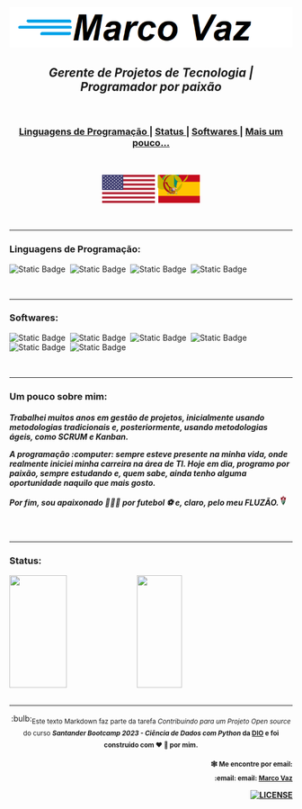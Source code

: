 ![marco](https://github.com/maavaz/git/blob/main/marcovaz.png)

<div align="center">
  <h2>
	<a>
 	 <i>Gerente de Projetos de Tecnologia <span>|</span> Programador por paixão</i>
	<a>
</h2>
<br>
</div>

<div align="center">
  <h3>
    <a href="#linguagens-de-programação">
     Linguagens de Programação
    </a>
   <span> | </span>
    <a href="#Status">
      Status
    </a>
    <span> | </span>
    <a href="#Softwares">
      Softwares
    </a>
    <span> | </span>
    <a href="#Um pouco sobre mim">
      Mais um pouco...
    </a>
  
  </h3>
</div>


<br>
<div align="center">
	
[![eua](https://github.com/maavaz/git/blob/main/us-min.svg)](https://github.com/maavaz/git/blob/main/maavaz_ing.md) [![spain](https://github.com/maavaz/git/blob/main/es-min.svg)](https://github.com/maavaz/git/blob/main/maavaz_es.md)	
</div>
<br><hr>

<div align="left">
<span><h3>Linguagens de Programação:</h3></span>  

![Static Badge](https://img.shields.io/badge/PYTHON-black?style=flat&logo=python&logoColor=white)&nbsp;
![Static Badge](https://img.shields.io/badge/GOLANG-black?style=flat&logo=goland&logoColor=white)&nbsp; 
![Static Badge](https://img.shields.io/badge/LINGUAGEM%20C-black?style=flat&logo=c&logoColor=white)&nbsp;
![Static Badge](https://img.shields.io/badge/LINGUAGEM%20C%2B%2B-black?style=flat&logo=cplusplus&logoColor=white)


</div>

<br><hr>
<div align="left">
<span><h3>Softwares:</h3></span>  
	
![Static Badge](https://img.shields.io/badge/JIRA-blue?style=flat&logo=jira&logoColor=white)&nbsp; 
![Static Badge](https://img.shields.io/badge/PROJECT-darkgreen?style=flat&logo=microsoft&logoColor=white)&nbsp;
![Static Badge](https://img.shields.io/badge/EXCEL-darkblue?style=flat&logo=microsoftexcel&logoColor=yellow)&nbsp;
![Static Badge](https://img.shields.io/badge/SQLSERVER-darkblue?style=flat&logo=microsoftsqlserver&logoColor=white)&nbsp;
![Static Badge](https://img.shields.io/badge/VSCODE-black?style=flat&logo=visualstudiocode&logoColor=white)&nbsp;
![Static Badge](https://img.shields.io/badge/ANACONDA-brown?style=flat&logo=anaconda&logoColor=white)&nbsp;


</div>
<br><hr>
<div align="left">
<span><h3>Um pouco sobre mim:</h3></span>  
	
<h5><p>Trabalhei muitos anos em gestão de projetos, inicialmente usando metodologias tradicionais e, posteriormente, usando metodologias ágeis, como <i><b>SCRUM</b></i> e <i><b>Kanban.</b></i></p> 
	<p>A programação :computer: sempre esteve presente na minha vida, onde realmente iniciei minha carreira na área de TI. Hoje em dia, programo por paixão, sempre estudando e, quem sabe, ainda tenho alguma oportunidade naquilo que mais gosto. </p> 
	<p>Por fim, sou apaixonado 💚💚💚 por <b>futebol ⚽ </b>e, claro, pelo meu FLUZÃO. <img src="https://github.com/maavaz/git/blob/main/Fluminense.48.png" style="height: 18px; width: 2%;" /> </p></h5>
 </div>

<br><hr>

<div align="left">
	<span><h3>Status:</h3></span> 
  <a href="https://github.com/maavaz">
<div style="display: flex;">
 <img src="https://github-readme-stats.vercel.app/api?username=maavaz&show_icons=true&theme=transparent" style="height: 200px; width: 45%;" />
  <img src="https://github-readme-stats.vercel.app/api/top-langs/?username=maavaz&layout=compact&theme=transparent" style="height: 200px; width: 40%;" />
</div>
 </a>
</div>
<br><hr>
<div align="center">
<span>  
	 :bulb:<sub>Este texto Markdown faz parte da tarefa <i> Contribuindo para um Projeto Open source </i> do curso <i><b> Santander Bootcamp 2023 - Ciência de Dados com Python<b></b></i>   da <a href="https://dio.me"><b>DIO</b></a> e foi construido com ❤︎ 🧡 por mim.
  </sub>
</span>
		  <br>
<span>		 
  <div align="right">
<p><p><sub>🕸️ Me encontre por email:</sub><br>
<sub>   
:email: email: <a href="mailto:maa.vaz@gmail.com" class="pui-text-blue"><i clase ="fa fa-sobre-o"></i> Marco Vaz</a></sub><br>                         
</div>

</span>
<span>		
<div align="right">
  <!-- License -->
  <a href="LICENSE">
    <img src="https://img.shields.io/github/license/marktext/marktext.svg" alt="LICENSE">
  </a>
</div>
	
</div>
	

